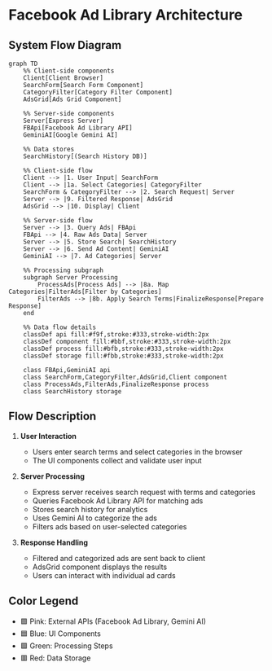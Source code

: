 # Facebook Ad Library Architecture

## System Flow Diagram

```mermaid
graph TD
    %% Client-side components
    Client[Client Browser]
    SearchForm[Search Form Component]
    CategoryFilter[Category Filter Component]
    AdsGrid[Ads Grid Component]
    
    %% Server-side components
    Server[Express Server]
    FBApi[Facebook Ad Library API]
    GeminiAI[Google Gemini AI]
    
    %% Data stores
    SearchHistory[(Search History DB)]
    
    %% Client-side flow
    Client --> |1. User Input| SearchForm
    Client --> |1a. Select Categories| CategoryFilter
    SearchForm & CategoryFilter --> |2. Search Request| Server
    Server --> |9. Filtered Response| AdsGrid
    AdsGrid --> |10. Display| Client
    
    %% Server-side flow
    Server --> |3. Query Ads| FBApi
    FBApi --> |4. Raw Ads Data| Server
    Server --> |5. Store Search| SearchHistory
    Server --> |6. Send Ad Content| GeminiAI
    GeminiAI --> |7. Ad Categories| Server
    
    %% Processing subgraph
    subgraph Server Processing
        ProcessAds[Process Ads] --> |8a. Map Categories|FilterAds[Filter by Categories]
        FilterAds --> |8b. Apply Search Terms|FinalizeResponse[Prepare Response]
    end
    
    %% Data flow details
    classDef api fill:#f9f,stroke:#333,stroke-width:2px
    classDef component fill:#bbf,stroke:#333,stroke-width:2px
    classDef process fill:#bfb,stroke:#333,stroke-width:2px
    classDef storage fill:#fbb,stroke:#333,stroke-width:2px
    
    class FBApi,GeminiAI api
    class SearchForm,CategoryFilter,AdsGrid,Client component
    class ProcessAds,FilterAds,FinalizeResponse process
    class SearchHistory storage
```

## Flow Description

1. **User Interaction**
   - Users enter search terms and select categories in the browser
   - The UI components collect and validate user input

2. **Server Processing**
   - Express server receives search request with terms and categories
   - Queries Facebook Ad Library API for matching ads
   - Stores search history for analytics
   - Uses Gemini AI to categorize the ads
   - Filters ads based on user-selected categories

3. **Response Handling**
   - Filtered and categorized ads are sent back to client
   - AdsGrid component displays the results
   - Users can interact with individual ad cards

## Color Legend
- 🟪 Pink: External APIs (Facebook Ad Library, Gemini AI)
- 🟦 Blue: UI Components
- 🟩 Green: Processing Steps
- 🟥 Red: Data Storage
